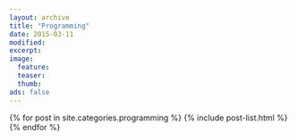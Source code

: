 ```yaml
---
layout: archive
title: "Programming"
date: 2015-03-11
modified:
excerpt:
image:
  feature:
  teaser:
  thumb:
ads: false
---
```

<div class="tiles">

{% for post in site.categories.programming %}
  {% include post-list.html %}
{% endfor %}
</div><!-- /.tiles -->
